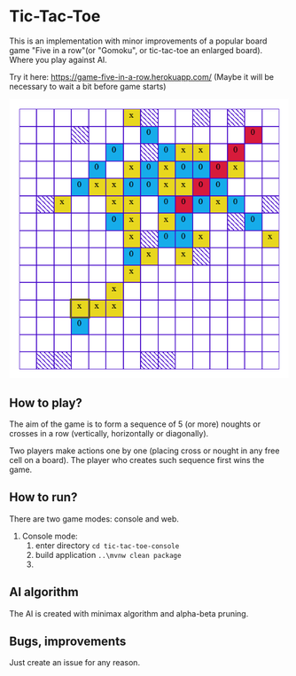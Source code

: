 # Tic-Tac-Toe
This is an implementation with minor improvements of a popular board game "Five in a row"(or "Gomoku", or tic-tac-toe an enlarged board). Where you play against AI. 

Try it here: https://game-five-in-a-row.herokuapp.com/ (Maybe it will be necessary to wait a bit before game starts)

![tic-tac-toe.png.png](tic-tac-toe.png)

## How to play?
The aim of the game is to form a sequence of 5 (or more) noughts or crosses in a row (vertically, horizontally or diagonally).

Two players make actions one by one (placing cross or nought in any free cell on a board). 
The player who creates such sequence first wins the game.

## How to run?
There are two game modes: console and web.
1. Console mode:
    1. enter directory `cd tic-tac-toe-console`
    2. build application `..\mvnw clean package`
    3. 

## AI algorithm
The AI is created with minimax algorithm and alpha-beta pruning.

##  Bugs, improvements
Just create an issue for any reason.